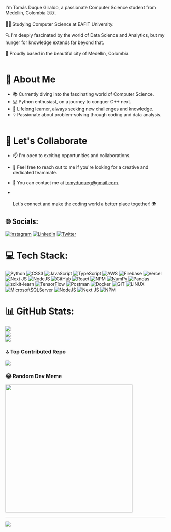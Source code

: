 I'm Tomás Duque Giraldo, a passionate Computer Science student from Medellín, Colombia 🇨🇴.<br><br>
👨‍🎓 Studying Computer Science at EAFIT University.<br><br>
🔍 I'm deeply fascinated by the world of Data Science and Analytics, but my hunger for knowledge extends far beyond that.<br><br>
🌆 Proudly based in the beautiful city of Medellín, Colombia.<br><br>

# 🚀 About Me

- 📚 Currently diving into the fascinating world of Computer Science.<br>
- 💻 Python enthusiast, on a journey to conquer C++ next.<br>
- 🌱 Lifelong learner, always seeking new challenges and knowledge.<br>
- 💡 Passionate about problem-solving through coding and data analysis.<br><br>

# 💼 Let's Collaborate

- 📫 I'm open to exciting opportunities and collaborations.<br>
- 🤝 Feel free to reach out to me if you're looking for a creative and dedicated teammate.<br>
- 📧 You can contact me at [tomyduqueg@gmail.com](mailto:tomyduqueg@gmail.com).

- <br><br>Let's connect and make the coding world a better place together! 🌍<br>


## 🌐 Socials:
[![Instagram](https://img.shields.io/badge/Instagram-%23E4405F.svg?logo=Instagram&logoColor=white)](https://instagram.com/tomasduque21) [![LinkedIn](https://img.shields.io/badge/LinkedIn-%230077B5.svg?logo=linkedin&logoColor=white)](https://linkedin.com/in/tduqueg) [![Twitter](https://img.shields.io/badge/Twitter-%231DA1F2.svg?logo=Twitter&logoColor=white)](https://twitter.com/tomasduque15) 

# 💻 Tech Stack:
![Python](https://img.shields.io/badge/python-3670A0?style=for-the-badge&logo=python&logoColor=ffdd54) ![CSS3](https://img.shields.io/badge/css3-%231572B6.svg?style=for-the-badge&logo=css3&logoColor=white) ![JavaScript](https://img.shields.io/badge/javascript-%23323330.svg?style=for-the-badge&logo=javascript&logoColor=%23F7DF1E) ![TypeScript](https://img.shields.io/badge/typescript-%23007ACC.svg?style=for-the-badge&logo=typescript&logoColor=white) ![AWS](https://img.shields.io/badge/AWS-%23FF9900.svg?style=for-the-badge&logo=amazon-aws&logoColor=white) ![Firebase](https://img.shields.io/badge/firebase-%23039BE5.svg?style=for-the-badge&logo=firebase) ![Vercel](https://img.shields.io/badge/vercel-%23000000.svg?style=for-the-badge&logo=vercel&logoColor=white) ![Next JS](https://img.shields.io/badge/Next-black?style=for-the-badge&logo=next.js&logoColor=white) ![NodeJS](https://img.shields.io/badge/node.js-6DA55F?style=for-the-badge&logo=node.js&logoColor=white) ![GitHub](https://img.shields.io/badge/GitHub-%23121011.svg?style=for-the-badge&logo=github&logoColor=white) ![React](https://img.shields.io/badge/react-%2320232a.svg?style=for-the-badge&logo=react&logoColor=%2361DAFB) ![NPM](https://img.shields.io/badge/NPM-%23000000.svg?style=for-the-badge&logo=npm&logoColor=white) ![NumPy](https://img.shields.io/badge/numpy-%23013243.svg?style=for-the-badge&logo=numpy&logoColor=white) ![Pandas](https://img.shields.io/badge/pandas-%23150458.svg?style=for-the-badge&logo=pandas&logoColor=white) ![scikit-learn](https://img.shields.io/badge/scikit--learn-%23F7931E.svg?style=for-the-badge&logo=scikit-learn&logoColor=white) ![TensorFlow](https://img.shields.io/badge/TensorFlow-%23FF6F00.svg?style=for-the-badge&logo=TensorFlow&logoColor=white) ![Postman](https://img.shields.io/badge/Postman-FF6C37?style=for-the-badge&logo=postman&logoColor=white) ![Docker](https://img.shields.io/badge/docker-%230db7ed.svg?style=for-the-badge&logo=docker&logoColor=white) ![GIT](https://img.shields.io/badge/Git-fc6d26?style=for-the-badge&logo=git&logoColor=white) ![LINUX](https://img.shields.io/badge/Linux-FCC624?style=for-the-badge&logo=linux&logoColor=black) ![MicrosoftSQLServer](https://img.shields.io/badge/Microsoft%20SQL%20Sever-CC2927?style=for-the-badge&logo=microsoft%20sql%20server&logoColor=white) ![NodeJS](https://img.shields.io/badge/node.js-6DA55F?style=for-the-badge&logo=node.js&logoColor=white) ![Next JS](https://img.shields.io/badge/Next-black?style=for-the-badge&logo=next.js&logoColor=white) ![NPM](https://img.shields.io/badge/NPM-%23000000.svg?style=for-the-badge&logo=npm&logoColor=white)
# 📊 GitHub Stats:
![](https://github-readme-stats.vercel.app/api?username=tduqueg&theme=monokai&hide_border=false&include_all_commits=true&count_private=false)<br/>
![](https://github-readme-streak-stats.herokuapp.com/?user=tduqueg&theme=monokai&hide_border=false)<br/>
![](https://github-readme-stats.vercel.app/api/top-langs/?username=tduqueg&theme=monokai&hide_border=false&include_all_commits=true&count_private=false&layout=compact)

### 🔝 Top Contributed Repo
![](https://github-contributor-stats.vercel.app/api?username=tduqueg&limit=5&theme=dark&combine_all_yearly_contributions=true)

### 😂 Random Dev Meme
<img src='https://randommeme-five.vercel.app/' style="height: 400px;"/>

---
[![](https://visitcount.itsvg.in/api?id=tduqueg&icon=0&color=12)](https://visitcount.itsvg.in)

